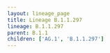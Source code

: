 ```yaml
---
layout: lineage_page
title: Lineage B.1.1.297
lineage: B.1.1.297
parent: B.1.1
children: ['AG.1', 'B.1.1.297']
---
```

